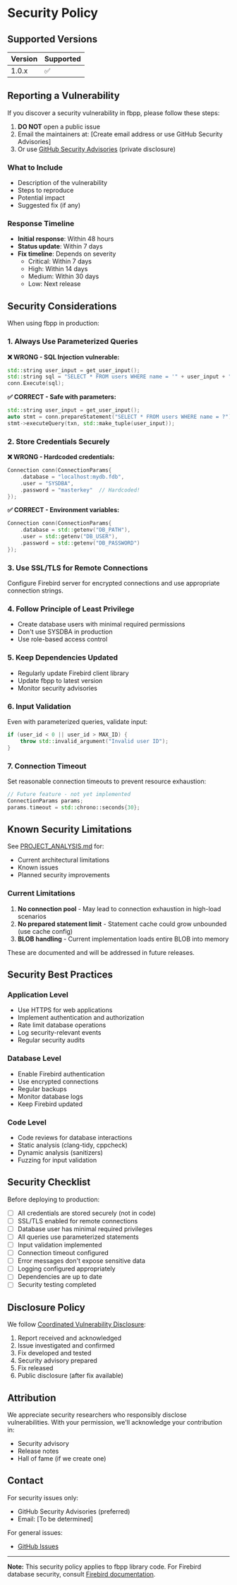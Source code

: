 # Security Policy

## Supported Versions

| Version | Supported          |
| ------- | ------------------ |
| 1.0.x   | :white_check_mark: |

## Reporting a Vulnerability

If you discover a security vulnerability in fbpp, please follow these steps:

1. **DO NOT** open a public issue
2. Email the maintainers at: [Create email address or use GitHub Security Advisories]
3. Or use [GitHub Security Advisories](https://github.com/sashok74/fbpp/security/advisories/new) (private disclosure)

### What to Include

- Description of the vulnerability
- Steps to reproduce
- Potential impact
- Suggested fix (if any)

### Response Timeline

- **Initial response**: Within 48 hours
- **Status update**: Within 7 days
- **Fix timeline**: Depends on severity
  - Critical: Within 7 days
  - High: Within 14 days
  - Medium: Within 30 days
  - Low: Next release

## Security Considerations

When using fbpp in production:

### 1. Always Use Parameterized Queries

**❌ WRONG - SQL Injection vulnerable:**
```cpp
std::string user_input = get_user_input();
std::string sql = "SELECT * FROM users WHERE name = '" + user_input + "'";
conn.Execute(sql);
```

**✅ CORRECT - Safe with parameters:**
```cpp
std::string user_input = get_user_input();
auto stmt = conn.prepareStatement("SELECT * FROM users WHERE name = ?");
stmt->executeQuery(txn, std::make_tuple(user_input));
```

### 2. Store Credentials Securely

**❌ WRONG - Hardcoded credentials:**
```cpp
Connection conn(ConnectionParams{
    .database = "localhost:mydb.fdb",
    .user = "SYSDBA",
    .password = "masterkey"  // Hardcoded!
});
```

**✅ CORRECT - Environment variables:**
```cpp
Connection conn(ConnectionParams{
    .database = std::getenv("DB_PATH"),
    .user = std::getenv("DB_USER"),
    .password = std::getenv("DB_PASSWORD")
});
```

### 3. Use SSL/TLS for Remote Connections

Configure Firebird server for encrypted connections and use appropriate connection strings.

### 4. Follow Principle of Least Privilege

- Create database users with minimal required permissions
- Don't use SYSDBA in production
- Use role-based access control

### 5. Keep Dependencies Updated

- Regularly update Firebird client library
- Update fbpp to latest version
- Monitor security advisories

### 6. Input Validation

Even with parameterized queries, validate input:

```cpp
if (user_id < 0 || user_id > MAX_ID) {
    throw std::invalid_argument("Invalid user ID");
}
```

### 7. Connection Timeout

Set reasonable connection timeouts to prevent resource exhaustion:

```cpp
// Future feature - not yet implemented
ConnectionParams params;
params.timeout = std::chrono::seconds{30};
```

## Known Security Limitations

See [PROJECT_ANALYSIS.md](doc/PROJECT_ANALYSIS.md) for:

- Current architectural limitations
- Known issues
- Planned security improvements

### Current Limitations

1. **No connection pool** - May lead to connection exhaustion in high-load scenarios
2. **No prepared statement limit** - Statement cache could grow unbounded (use cache config)
3. **BLOB handling** - Current implementation loads entire BLOB into memory

These are documented and will be addressed in future releases.

## Security Best Practices

### Application Level

- Use HTTPS for web applications
- Implement authentication and authorization
- Rate limit database operations
- Log security-relevant events
- Regular security audits

### Database Level

- Enable Firebird authentication
- Use encrypted connections
- Regular backups
- Monitor database logs
- Keep Firebird updated

### Code Level

- Code reviews for database interactions
- Static analysis (clang-tidy, cppcheck)
- Dynamic analysis (sanitizers)
- Fuzzing for input validation

## Security Checklist

Before deploying to production:

- [ ] All credentials are stored securely (not in code)
- [ ] SSL/TLS enabled for remote connections
- [ ] Database user has minimal required privileges
- [ ] All queries use parameterized statements
- [ ] Input validation implemented
- [ ] Connection timeout configured
- [ ] Error messages don't expose sensitive data
- [ ] Logging configured appropriately
- [ ] Dependencies are up to date
- [ ] Security testing completed

## Disclosure Policy

We follow [Coordinated Vulnerability Disclosure](https://vuls.cert.org/confluence/display/CVD/Executive+Summary):

1. Report received and acknowledged
2. Issue investigated and confirmed
3. Fix developed and tested
4. Security advisory prepared
5. Fix released
6. Public disclosure (after fix available)

## Attribution

We appreciate security researchers who responsibly disclose vulnerabilities. With your permission, we'll acknowledge your contribution in:

- Security advisory
- Release notes
- Hall of fame (if we create one)

## Contact

For security issues only:
- GitHub Security Advisories (preferred)
- Email: [To be determined]

For general issues:
- [GitHub Issues](https://github.com/sashok74/fbpp/issues)

---

**Note:** This security policy applies to fbpp library code. For Firebird database security, consult [Firebird documentation](https://firebirdsql.org/en/firebird-security/).
